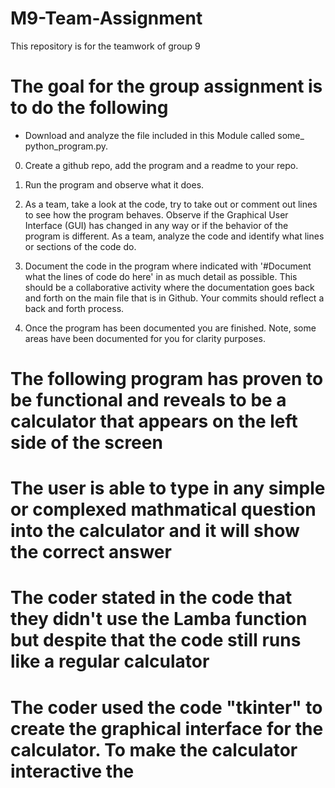 # M9-Team-Assignment
This repository is for the teamwork of group 9

# The goal for the group assignment is to do the following

- Download and analyze the file included in this Module called some_ python_program.py.

0) Create a github repo, add the program and a readme to your repo.

1) Run the program and observe what it does.

2) As a team, take a look at the code, try to take out or comment out lines to see how the program behaves. Observe if the Graphical User Interface (GUI) has changed in any way or if the behavior of the program is different. As a team, analyze the code and identify what lines or sections of the code do.

3) Document the code in the program where indicated with '#Document what the lines of code do here' in as much detail as possible. This should be a collaborative activity where the documentation goes back and forth on the main file that is in Github. Your commits should reflect a back and forth process. 

4) Once the program has been documented you are finished. Note, some areas have been documented for you for clarity purposes.


# The following program has proven to be functional and reveals to be a calculator that appears on the left side of the screen

# The user is able to type in any simple or complexed mathmatical question into the calculator and it will show the correct answer

# The coder stated in the code that they didn't use the Lamba function but despite that the code still runs like a regular calculator

# The coder used the code "tkinter" to create the graphical interface for the calculator. To make the calculator interactive the 


